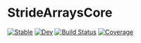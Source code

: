 # StrideArraysCore

[![Stable](https://img.shields.io/badge/docs-stable-blue.svg)](https://"chriselrod".github.io/StrideArraysCore.jl/stable)
[![Dev](https://img.shields.io/badge/docs-dev-blue.svg)](https://"chriselrod".github.io/StrideArraysCore.jl/dev)
[![Build Status](https://github.com/"chriselrod"/StrideArraysCore.jl/workflows/CI/badge.svg)](https://github.com/"chriselrod"/StrideArraysCore.jl/actions)
[![Coverage](https://codecov.io/gh/"chriselrod"/StrideArraysCore.jl/branch/master/graph/badge.svg)](https://codecov.io/gh/"chriselrod"/StrideArraysCore.jl)
